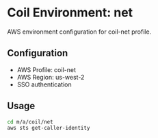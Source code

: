 # Coil Environment: net

AWS environment configuration for coil-net profile.

## Configuration

- AWS Profile: coil-net
- AWS Region: us-west-2
- SSO authentication

## Usage

```bash
cd m/a/coil/net
aws sts get-caller-identity
```
